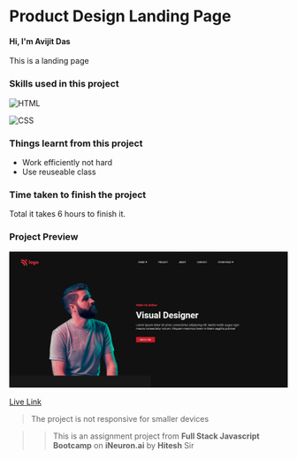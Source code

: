 # Product Design Landing Page

#### Hi, I'm Avijit Das

This is a landing page

### Skills used in this project

 ![HTML](https://img.shields.io/badge/HTML5-E34F26?style=for-the-badge&logo=html5&logoColor=white)
 
 ![CSS](https://img.shields.io/badge/CSS3-1572B6?style=for-the-badge&logo=css3&logoColor=white)
 
 ### Things learnt from this project
 - Work efficiently not hard
 - Use reuseable class
     
### Time taken to finish the project

Total it takes 6 hours to finish it.

### Project Preview

![](https://raw.githubusercontent.com/Avijit826/html-css-portfolio/main/Images/projects/project15.png)

[Live Link](https://avifrproject15.netlify.app)

> The project is not responsive for smaller devices

>> This is an assignment project from **Full Stack Javascript Bootcamp** on **iNeuron.ai** by **Hitesh** Sir

